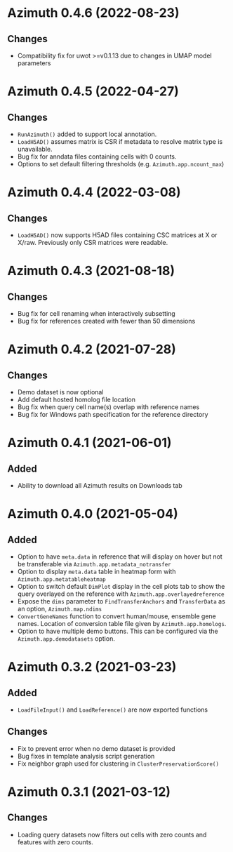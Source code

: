 # Azimuth 0.4.6 (2022-08-23)

## Changes
- Compatibility fix for uwot >=v0.1.13 due to changes in UMAP model parameters

# Azimuth 0.4.5 (2022-04-27)

## Changes
- `RunAzimuth()` added to support local annotation.
- `LoadH5AD()` assumes matrix is CSR if metadata to resolve matrix type is unavailable.
- Bug fix for anndata files containing cells with 0 counts.
- Options to set default filtering thresholds (e.g. `Azimuth.app.ncount_max`)

# Azimuth 0.4.4 (2022-03-08)

## Changes
- `LoadH5AD()` now supports H5AD files containing CSC matrices at X or X/raw. Previously only CSR matrices were readable.

# Azimuth 0.4.3 (2021-08-18)

## Changes
- Bug fix for cell renaming when interactively subsetting
- Bug fix for references created with fewer than 50 dimensions

# Azimuth 0.4.2 (2021-07-28)

## Changes
- Demo dataset is now optional
- Add default hosted homolog file location
- Bug fix when query cell name(s) overlap with reference names
- Bug fix for Windows path specification for the reference directory

# Azimuth 0.4.1 (2021-06-01)

## Added
- Ability to download all Azimuth results on Downloads tab 

# Azimuth 0.4.0 (2021-05-04)

## Added
- Option to have `meta.data` in reference that will display on hover but not be transferable via `Azimuth.app.metadata_notransfer`
- Option to display `meta.data` table in heatmap form with `Azimuth.app.metatableheatmap`
- Option to switch default `DimPlot` display in the cell plots tab to show the query overlayed on the reference with `Azimuth.app.overlayedreference`
- Expose the `dims` parameter to `FindTransferAnchors` and `TransferData` as an option, `Azimuth.map.ndims`
- `ConvertGeneNames` function to convert human/mouse, ensemble gene names. Location of conversion table file given by `Azimuth.app.homologs`.
- Option to have multiple demo buttons. This can be configured via the `Azimuth.app.demodatasets` option.

# Azimuth 0.3.2 (2021-03-23)

## Added
- `LoadFileInput()` and `LoadReference()` are now exported functions

## Changes
- Fix to prevent error when no demo dataset is provided
- Bug fixes in template analysis script generation
- Fix neighbor graph used for clustering in `ClusterPreservationScore()`

# Azimuth 0.3.1 (2021-03-12)

## Changes
- Loading query datasets now filters out cells with zero counts and features with zero counts.
